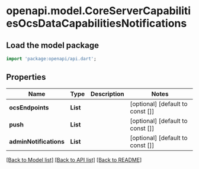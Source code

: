 # openapi.model.CoreServerCapabilitiesOcsDataCapabilitiesNotifications

## Load the model package
```dart
import 'package:openapi/api.dart';
```

## Properties
Name | Type | Description | Notes
------------ | ------------- | ------------- | -------------
**ocsEndpoints** | **List<String>** |  | [optional] [default to const []]
**push** | **List<String>** |  | [optional] [default to const []]
**adminNotifications** | **List<String>** |  | [optional] [default to const []]

[[Back to Model list]](../README.md#documentation-for-models) [[Back to API list]](../README.md#documentation-for-api-endpoints) [[Back to README]](../README.md)


